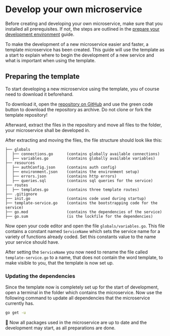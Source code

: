 # Develop your own microservice
Before creating and developing your own microservice, make sure that you 
installed all prerequisites. If not, the steps are outlined in the
[prepare your development environment](prerequisites.md) guide.

To make the development of a new microservice easier and faster, a template
microservice has been created.
This guide will use the template as a start to explain where to begin the
development of a new service and what is important when using the template.

## Preparing the template
To start developing a new microservice using the template, you of course need to
download it beforehand.

To download it, open the 
[repository on GitHub](https://github.com/wisdom-oss/microservice-template) and
use the green code button to download the repository as archive. Do not clone
or fork the template repository!

Afterward, extract the files in the repository and move all files to the folder,
your microservice shall be developed in.

After extracting and moving the files, the file structure should look like
this:
```
├── globals
│  ├── connections.go      (contains globally available connections)
│  ├── variables.go        (contains globally available variables)
├── resources
│  ├── authConfig.json     (contains auth config)
│  ├── environment.json    (contains the environment setup)
│  ├── errors.json         (contains http errors)
│  ├── queries.sql         (contains sql queries for the service)
├── routes
│  ├── templates.go        (contains three template routes)
├── .gitignore
├── init.go                (contains code used during startup)
├── template-service.go    (contains the bootstrapping code for the service)
├── go.mod                 (contains the dependencies of the service)
├── go.sum                 (is the lockfile for the dependencies)
```

Now open your code editor and open the file `globals/variables.go`.
This file contains a constant named `ServiceName` which sets the service name
for a variety of functions already coded.
Set this constants value to the name your service should have.

After setting the `ServiceName` you now need to rename the file called
`template-service.go` to a name, that does not contain the word template, to
make visible to you, that the template is now set up.

### Updating the dependencies
Since the template now is completely set up for the start of development, open
a terminal in the folder which contains the microservice. Now use the following
command to update all dependencies that the microservice currently has.
```sh
go get -u
```

🎉 Now all packages used in the microservice are up to date and the development
may start, as all preparations are done.